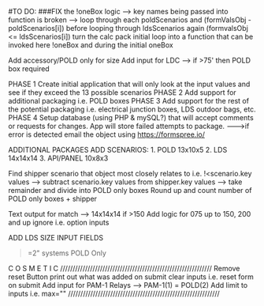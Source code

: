 #TO DO:
###FIX the !oneBox logic
--> key names being passed into function is broken
--> loop through each poldScenarios and (formValsObj - poldScenarios[i]) before
looping through ldsScenarios again (formvalsObj <= ldsScenarios[i])
turn the calc pack initial loop into a function that can be invoked here
!oneBox and during the initial oneBox


Add accessory/POLD only for size
Add input for LDC
--> if >75' then POLD box required

PHASE 1
Create initial application that will only look at the input values and see if they exceed the 13 possible scenarios
PHASE 2
Add support for additional packaging i.e. POLD boxes
PHASE 3
Add support for the rest of the potential packaging i.e. electrical junction boxes, LDS outdoor bags, etc.
PHASE 4
Setup database (using PHP & mySQL?) that will accept comments or requests for changes. App will store failed attempts to package. --->if error is detected email the object using https://formspree.io/

ADDITIONAL PACKAGES
  ADD SCENARIOS:
    1. POLD      13x10x5
    2. LDS       14x14x14
    3. API/PANEL 10x8x3

Find shipper scenario that object most closely relates to i.e. !<scenario.key values
  --> subtract scenario.key values from shipper.key values
  --> take remainder and divide into POLD only boxes
  Round up and count number of POLD only boxes + shipper

Text output for match
--> 14x14x14 if >150
Add logic for 075 up to 150, 200 and up ignore i.e. option inputs





ADD LDS SIZE INPUT FIELDS

>=2" systems
POLD Only

C O S M E T I C
/////////////////////////////////////////////////////////////
  Remove reset Button
  print out what was added on submit
  clear inputs i.e. reset form on submit
  Add input for PAM-1 Relays
  --> PAM-1(1) = POLD(2)
  Add limit to inputs i.e. max=""
/////////////////////////////////////////////////////////////
